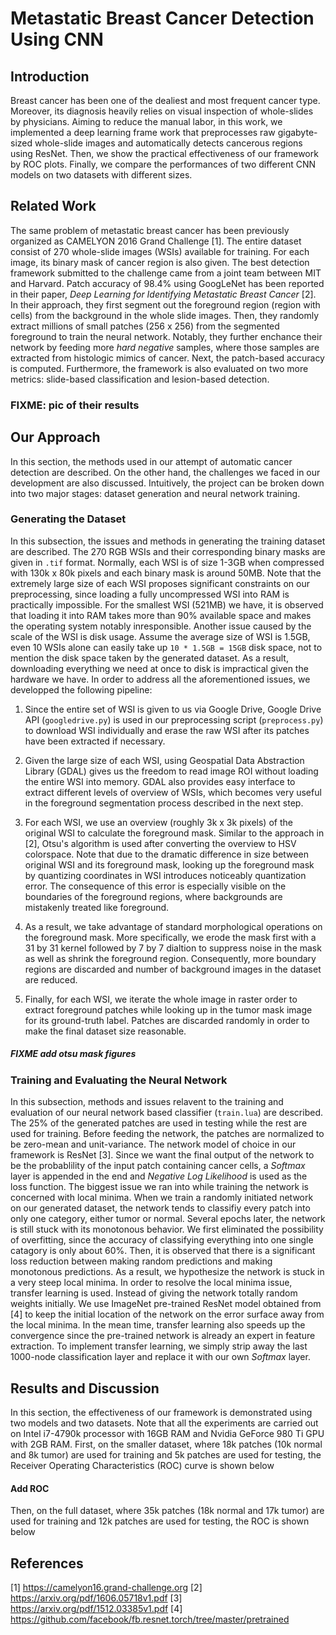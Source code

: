 # Metastatic Breast Cancer Detection Using CNN
## Introduction
Breast cancer has been one of the dealiest and most frequent cancer type. Moreover, its diagnosis heavily relies on visual inspection of whole-slides by physicians. Aiming to reduce the manual labor, in this work, we implemented a deep learning frame work that preprocesses raw gigabyte-sized whole-slide images and automatically detects cancerous regions using ResNet. Then, we show the practical effectiveness of our framework by ROC plots. Finally, we compare the performances of two different CNN models on two datasets with different sizes. 
## Related Work
The same problem of metastatic breast cancer has been previously organized as CAMELYON 2016 Grand Challenge [1]. The entire dataset consist of 270 whole-slide images (WSIs) available for training. For each image, its binary mask of cancer region is also given. The best detection framework submitted to the challenge came from a joint team between MIT and Harvard. Patch accuracy of 98.4% using GoogLeNet has been reported in their paper, *Deep Learning for Identifying Metastatic Breast Cancer* [2]. In their approach, they first segment out the foreground region (region with cells) from the background in the whole slide images. Then, they randomly extract millions of small patches (256 x 256) from the segmented foreground to train the neural network. Notably, they further enchance their network by feeding more *hard negative* samples, where those samples are extracted from histologic mimics of cancer. Next, the patch-based accuracy is computed. Furthermore, the framework is also evaluated on two more metrics: slide-based classification and lesion-based detection.       
### FIXME: pic of their results
## Our Approach
In this section, the methods used in our attempt of automatic cancer detection are described. On the other hand, the challenges we faced in our development are also discussed. Intuitively, the project can be broken down into two major stages: dataset generation and neural network training.
### Generating the Dataset 
In this subsection, the issues and methods in generating the training dataset are described. 
The 270 RGB WSIs and their corresponding binary masks are given in ``.tif`` format. Normally, each WSI is of size 1-3GB when compressed with 130k x 80k pixels and each binary mask is around 50MB. Note that the extremely large size of each WSI proposes significant constraints on our preprocessing, since loading a fully uncompressed WSI into RAM is practically impossible. For the smallest WSI (521MB) we have, it is observed that loading it into RAM takes more than 90% available space and makes the operating system notably inresponsible. 
Another issue caused by the scale of the WSI is disk usage. Assume the average size of WSI is 1.5GB, even 10 WSIs alone can easily take up ``10 * 1.5GB = 15GB`` disk space, not to mention the disk space taken by the generated dataset. As a result, downloading everything we need at once to disk is impractical given the hardware we have.
In order to address all the aforementioned issues, we developped the following pipeline:

1. Since the entire set of WSI is given to us via Google Drive, Google Drive API (``googledrive.py``) is used in our preprocessing script (``preprocess.py``) to download WSI individually and erase the raw WSI after its patches have been extracted if necessary. 

2. Given the large size of each WSI, using Geospatial Data Abstraction Library (GDAL) gives us the freedom to read image ROI without loading the entire WSI into memory. GDAL also provides easy interface to extract different levels of overview of WSIs, which becomes very useful in the foreground segmentation process described in the next step.

3. For each WSI, we use an overview (roughly 3k x 3k pixels) of the original WSI to calculate the foreground mask. Similar to the approach in [2], Otsu's algorithm is used after converting the overview to HSV colorspace. Note that due to the dramatic difference in size between original WSI and its foreground mask, looking up the foreground mask by quantizing coordinates in WSI introduces noticeably quantization error. The consequence of this error is especially visible on the boundaries of the foreground regions, where backgrounds are mistakenly treated like foreground.

4. As a result, we take advantage of standard morphological operations on the foreground mask. More specifically, we erode the mask first with a 31 by 31 kernel followed by 7 by 7 dialtion to suppress noise in the mask as well as shrink the foreground region. Consequently, more boundary regions are discarded and number of background images in the dataset are reduced.

5. Finally, for each WSI, we iterate the whole image in raster order to extract foreground patches while looking up in the tumor mask image for its ground-truth label. Patches are discarded randomly in order to make the final dataset size reasonable.
##### FIXME add otsu mask figures
### Training and Evaluating the Neural Network
In this subsection, methods and issues relavent to the training and evaluation of our neural network based classifier (``train.lua``) are described.
The 25% of the generated patches are used in testing while the rest are used for training. Before feeding the network, the patches are normalized to be zero-mean and unit-variance.
The network model of choice in our framework is ResNet [3]. Since we want the final output of the network to be the probablility of the input patch containing cancer cells, a *Softmax* layer is appended in the end and *Negative Log Likelihood* is used as the loss function. 
The biggest issue we ran into while training the network is concerned with local minima. When we train a randomly initiated network on our generated dataset, the network tends to classifiy every patch into only one category, either tumor or normal. Several epochs later, the network is still stuck with its monotonous behavior. We first eliminated the possibility of overfitting, since the accuracy of classifying everything into one single catagory is only about 60%. Then, it is observed that there is a significant loss reduction between making random predictions and making monotonous predictions. As a result, we hypothesize the network is stuck in a very steep local minima.
In order to resolve the local minima issue, transfer learning is used. Instead of giving the network totally random weights initially. We use ImageNet pre-trained ResNet model obtained from [4] to keep the initial location of the network on the error surface away from the local minima. In the mean time, transfer learning also speeds up the convergence since the pre-trained network is already an expert in feature extraction. To implement transfer learning, we simply strip away the last 1000-node classification layer and replace it with our own *Softmax* layer.  
## Results and Discussion
In this section, the effectiveness of our framework is demonstrated using two models and two datasets. Note that all the experiments are carried out on Intel i7-4790k processor with 16GB RAM and Nvidia GeForce 980 Ti GPU with 2GB RAM.
First, on the smaller dataset, where 18k patches (10k normal and 8k tumor) are used for training and 5k patches are used for testing, the Receiver Operating Characteristics (ROC) curve is shown below
#### Add ROC
Then, on the full dataset, where 35k patches (18k normal and 17k tumor) are used for training and 12k patches are used for testing, the ROC is shown below

## References
[1] https://camelyon16.grand-challenge.org
[2] https://arxiv.org/pdf/1606.05718v1.pdf
[3] https://arxiv.org/pdf/1512.03385v1.pdf
[4] https://github.com/facebook/fb.resnet.torch/tree/master/pretrained